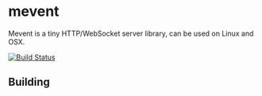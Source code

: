 # mevent
Mevent is a tiny HTTP/WebSocket server library, can be used on Linux and OSX.

[![Build Status](https://travis-ci.org/looyao/mevent.svg?branch=master)](https://travis-ci.org/looyao/mevent)

Building
--------

